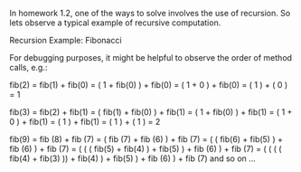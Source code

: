 
In homework 1.2, one of the ways to solve
involves the use of recursion. So lets observe a typical
example of recursive computation.

Recursion Example: Fibonacci

For debugging purposes, it might be helpful to observe
the order of method calls, e.g.: 

fib(2)
= fib(1) + fib(0) 
= ( 1 + fib(0) ) + fib(0)
= ( 1 + 0 ) + fib(0)
= ( 1 ) + ( 0 )
= 1

fib(3)
= fib(2) + fib(1)
= ( fib(1) + fib(0) ) + fib(1)
= ( 1 + fib(0) ) + fib(1)
= ( 1 + 0 ) + fib(1)
= ( 1 ) + fib(1)
= ( 1 ) + ( 1 )
= 2

fib(9)
= fib (8) + fib (7)
= ( fib (7) + fib (6) ) + fib (7)
= ( ( fib(6) + fib(5) ) + fib (6) ) + fib (7)
= ( ( ( fib(5) + fib(4) ) + fib(5) ) + fib (6) ) + fib (7)
= ( ( ( ( fib(4) + fib(3) )) + fib(4) ) + fib(5) ) + fib (6) ) + fib (7)
and so on ...
